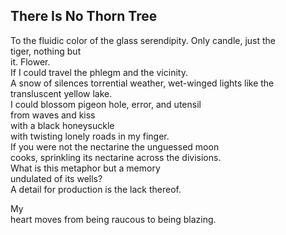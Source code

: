 There Is No Thorn Tree
----------------------
To the fluidic color of the glass serendipity. Only candle, just the  
tiger, nothing but  
it. Flower.  
If I could travel the phlegm and the vicinity.  
A snow of silences torrential weather, wet-winged lights like the transluscent yellow lake.  
I could blossom pigeon hole, error, and utensil  
from waves and kiss  
with a black honeysuckle  
with twisting lonely roads in my finger.  
If you were not the nectarine the unguessed moon  
cooks, sprinkling its nectarine across the divisions.  
What is this metaphor but a memory  
undulated of its wells?  
A detail for production is the lack thereof.  
  
My  
heart moves from being raucous to being blazing.  
